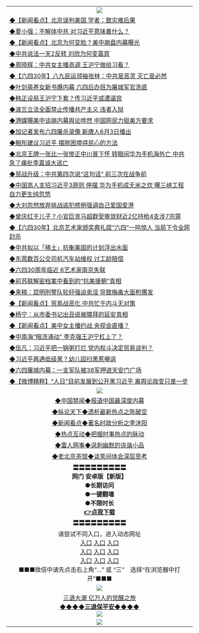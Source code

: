 <table>
  <tr>
    <td align=center><img src="https://github.com/gyhhx/image-upload/blob/master/3.jpg" /></td>
  </tr>
  <tr>
<td align=left>
<a href="http://ctbtfdoocixoa.global.ssl.fastly.net/oo.aspx?name=c1040015&key=ofejcfaxcltk&from=gy">◆【新闻看点】北京误判美国 学者：致灾难后果</a><br/>
</td>
   </tr>
<tr>
<td align=left>
<a href="https://ctbtfdoocixoa.global.ssl.fastly.net/oo.aspx?name=c1040043&key=ofejcfaxcltk&from=gy">◆夏小强：不解体中共 对习近平意味着什么？</a><br/></td>
  </tr>
  <tr>
<td align=left>
<a href="https://ctbtfdoocixoa.global.ssl.fastly.net/oo.aspx?name=c1040072&key=ofejcfaxcltk&from=gy">◆【新闻看点】北京为何变脸？美中崩盘内幕曝光</a><br/></td>
 </tr>
  <tr>
<td align=left>
<a href="http://ctbtfdoocixoa.global.ssl.fastly.net/oo.aspx?name=c1040000&key=ofejcfaxcltk&from=gy">◆中共说法一天2反转 刘欣为何变嘉宾</a><br/></td>
 </tr>
   <tr>
<td align=left>
<a href="http://ctbtfdoocixoa.global.ssl.fastly.net/oo.aspx?name=c1040070&key=ofejcfaxcltk&from=gy">◆周晓辉：中共女主播高调 王沪宁做给习看？</a><br/></td>
   </tr> 
  <tr>
<td align=left>
<a href="http://ctbtfdoocixoa.global.ssl.fastly.net/oo.aspx?name=c1040089&key=ofejcfaxcltk&from=gy">◆【六四30年】八九民运领袖张林：中共是恶灵 灭亡是必然</a><br/></td>
  </tr> 
 <tr>
<td align=left>
<a href="http://ctbtfdoocixoa.global.ssl.fastly.net/oo.aspx?name=c1040082&key=ofejcfaxcltk&from=gy">◆叶剑英养女新书爆内幕 六四后办班为屠城军官洗底</a><br/>
</td>
   </tr>
 <tr>
<td align=left>
<a href="http://ctbtfdoocixoa.global.ssl.fastly.net/oo.aspx?name=https://www.ntdtv.com/gb/2019/05/29/a102588827.html&key=ofejcfaxcltk&from=gy">◆韩正设局王沪宁下套？传习近平或遭逼宫</a><br/></td>
  </tr>
  <tr>
<td align=left>
<a href="http://ctbtfdoocixoa.global.ssl.fastly.net/oo.aspx?name=https://www.ntdtv.com/gb/2019/05/29/a102589032.html&key=ofejcfaxcltk&from=gy">◆波兰立法全面禁止传播共产主义 违者入狱</a><br/></td>
 </tr>
   <tr>
<td align=left>
<a href="http://ctbtfdoocixoa.global.ssl.fastly.net/oo.aspx?name=https://www.ntdtv.com/gb/2019/05/29/a102589002.html&key=ofejcfaxcltk&from=gy">◆港媒曝美中谈崩内幕舆论哗然 中国网民力挺美方要求</a><br/>
</td>
   </tr>
 <tr>
<td align=left>
<a href="http://ctbtfdoocixoa.global.ssl.fastly.net/oo.aspx?name=c1039999&key=ofejcfaxcltk&from=gy">◆加记者发布六四屠杀录像 新唐人6月3日播出</a><br/></td>
  </tr>
  <tr>
<td align=left>
<a href="http://ctbtfdoocixoa.global.ssl.fastly.net/oo.aspx?name=c1039986&key=ofejcfaxcltk&from=gy">◆鲍彤建议习近平 摆脱困境得民心的方法</a><br/></td>
 </tr>
  <tr>
<td align=left>
<a href="http://ctbtfdoocixoa.global.ssl.fastly.net/oo.aspx?name=c1039962&key=ofejcfaxcltk&from=gy">◆北京王牌一张比一张惨正中川普下怀 转眼间华为手机海外亡 中共急了痛批李嘉诚大逃亡</a><br/></td>
 </tr>
   <tr>
<td align=left>
<a href="http://ctbtfdoocixoa.global.ssl.fastly.net/oo.aspx?name=c1040037&key=ofejcfaxcltk&from=gy">◆贸战升级：中共第四次说“这句话” 前三次在战争前</a><br/></td>
   </tr> 
  <tr>
<td align=left>
<a href="http://ctbtfdoocixoa.global.ssl.fastly.net/oo.aspx?name=c1039990&key=ofejcfaxcltk&from=gy">◆中国高人支招习近平3原则 停摆 华为手机成无米之炊 曝三峡工程自力更生纯忽悠</a><br/></td>
  </tr> 
 <tr>
<td align=left>
<a href="http://ctbtfdoocixoa.global.ssl.fastly.net/oo.aspx?name=c1040065&key=ofejcfaxcltk&from=gy">◆大刘忽然放弃挑战逃犯修例强调自己爱国爱港</a><br/>
</td>
   </tr>
 <tr>
<td align=left>
<a href="http://ctbtfdoocixoa.global.ssl.fastly.net/oo.aspx?name=c1040090&key=ofejcfaxcltk&from=gy">◆曾庆红干儿子？小官巨贪马超群受审敛财近2亿持枪4支涉7宗罪</a><br/>
</td>
   </tr>
 <tr>
<td align=left>
<a href="http://ctbtfdoocixoa.global.ssl.fastly.net/oo.aspx?name=c1039951&key=ofejcfaxcltk&from=gy">◆【六四30年】北京艺术家颁奖典礼提“六四”一鸣惊人 当局下令全网封杀</a><br/></td>
  </tr>
  <tr>
<td align=left>
<a href="http://ctbtfdoocixoa.global.ssl.fastly.net/oo.aspx?name=c1040059&key=ofejcfaxcltk&from=gy">◆中共拟以「稀土」抗衡美国的计划浮出水面</a><br/></td>
 </tr>
   <tr>
<td align=left>
<a href="http://ctbtfdoocixoa.global.ssl.fastly.net/oo.aspx?name=c1039993&key=ofejcfaxcltk&from=gy">◆东莞数百公交司机汽车站维权 讨工龄赔偿</a><br/>
</td>
   </tr>
 <tr>
<td align=left>
<a href="http://ctbtfdoocixoa.global.ssl.fastly.net/oo.aspx?name=c1040077&key=ofejcfaxcltk&from=gy">◆六四30周年临近 6艺术家南京失联</a><br/>
</td>
   </tr>
<tr>
<td align=left>
<a href="https://ctbtfdoocixoa.global.ssl.fastly.net/oo.aspx?name=c1039910&key=ofejcfaxcltk&from=gy">◆前苏联解密档案中看到的“抗美援朝”真相</a><br/>
</td>       
  <tr>
<td align=left>
<a href="http://ctbtfdoocixoa.global.ssl.fastly.net/oo.aspx?name=c1039705&key=ofejcfaxcltk&from=gy">◆来稿：昆明刑警队轮奸强迫卖淫 导致梅毒大面积爆发</a><br/></td>
 </tr>
  <tr>
<td align=left>
<a href="http://ctbtfdoocixoa.global.ssl.fastly.net/oo.aspx?name=c1039741&key=ofejcfaxcltk&from=gy">◆【新闻看点】贸易战恶化 中共忙于内斗无对策</a><br/>
</td>
   </tr>
<tr>
<td align=left>
<a href="https://ctbtfdoocixoa.global.ssl.fastly.net/oo.aspx?name=c1039800&key=ofejcfaxcltk&from=gy">◆杨宁：从市委书记出丑说被膜拜的延安真相</a><br/></td>
  </tr>
  <tr>
<td align=left>
<a href="https://ctbtfdoocixoa.global.ssl.fastly.net/oo.aspx?name=c1039797&key=ofejcfaxcltk&from=gy">◆【新闻看点】美中女主播约战 央视会直播？</a><br/></td>
 </tr>
  <tr>
<td align=left>
<a href="http://ctbtfdoocixoa.global.ssl.fastly.net/oo.aspx?name=c1039626&key=ofejcfaxcltk&from=gy">◆中南海“暗流涌动” 李克强王沪宁杠上了？</a><br/></td>
 </tr>
   <tr>
<td align=left>
<a href="http://ctbtfdoocixoa.global.ssl.fastly.net/oo.aspx?name=c1039713&key=ofejcfaxcltk&from=gy">◆伍凡：习近平把一锅粥打烂 党内权斗决定贸易谈判？</a><br/></td>
   </tr> 
  <tr>
<td align=left>
<a href="http://ctbtfdoocixoa.global.ssl.fastly.net/oo.aspx?name=https://www.ntdtv.com/gb/2019/05/29/a102588679.html&key=ofejcfaxcltk&from=gy">◆习近平再遇低级黑？幼儿园扫黑惹嘲讽</a><br/></td>
  </tr> 
 <tr>
<td align=left>
<a href="http://ctbtfdoocixoa.global.ssl.fastly.net/oo.aspx?name=https://www.ntdtv.com/gb/2019/05/29/a102588643.html&key=ofejcfaxcltk&from=gy">◆六四屠城内幕：一支军队被38军押进天安门广场</a><br/>
</td>
   </tr>
 <tr>
<td align=left>
<a href="http://ctbtfdoocixoa.global.ssl.fastly.net/oo.aspx?name=c1039638&key=ofejcfaxcltk&from=gy">◆【微博精粹】“人日”目前发展到公开黑习近平 离舆论政变只差一步</a><br/></td>
  </tr>
  <tr>
    <td align=center><img src="https://github.com/gyhhx/image-upload/blob/master/2.jpg" /></td>
  </tr>
  <tr>
  <td align=center>
<a href="http://ctbtfdoocixoa.global.ssl.fastly.net/oo.aspx?name=c816860&key=ofejcfaxcltk&from=gy&tag=99733110">◆中国禁闻◆报道中国最深度内幕</a><br/>
   </tr>
  <tr>
     <td align=center>
<a href="http://ctbtfdoocixoa.global.ssl.fastly.net/oo.aspx?name=c816855&key=ofejcfaxcltk&from=gy&tag=997110">◆纵论天下◆透析最新热点之陈破空</a><br/>
   </tr>
   <tr>
      <td align=center>
<a href="http://ctbtfdoocixoa.global.ssl.fastly.net/oo.aspx?name=c838308&key=ofejcfaxcltk&from=gy&tag=9973110">◆新闻看点◆著名时政分析之李沐阳</a><br/>
   </tr>
   <tr>
     <td align=center>
<a href="http://ctbtfdoocixoa.global.ssl.fastly.net/oo.aspx?name=c816852&key=ofejcfaxcltk&from=gy&tag=9733110">◆热点互动◆把握时事热点的脉动</a><br/>
   </tr>
   <tr>
      <td align=center>
<a href="http://ctbtfdoocixoa.global.ssl.fastly.net/oo.aspx?name=c816694&key=ofejcfaxcltk&from=gy&tag=93310">◆雷人网事◆讽刺幽默的诙谐小品</a><br/>
   </tr>
   <tr>
    <td align=center>
<a href="http://ctbtfdoocixoa.global.ssl.fastly.net/oo.aspx?name=c816650&key=ofejcfaxcltk&from=gy&tag=9973110">◆老北京茶馆◆谈笑间体会深层思考</a><br/>
   </tr>
   <tr>
    <td align=center>
 <b>〓〓〓〓〓〓〓〓〓<br/>网门 安卓版【新版】<br/> ●长期访问<br/> ●一键翻墙<br/>  ●不限时长<br/> 
 <a href="https://share.weiyun.com/5rFsJi9">👉<b>点我下载</a><br/>〓〓〓〓〓〓〓〓〓<br/>
    </td>
    </tr>
   <tr>
    <td align=center>请尝试不同入口，进入动态网址<br/>
      <a href="https://s3.us-east-2.amazonaws.com/ogateo/show.htm">入口</a>
      <a href="https://s3.ca-central-1.amazonaws.com/ogatec/show.htm">入口</a>
      <a href="https://s3.ap-southeast-2.amazonaws.com/ogatey/show.htm">入口</a><br/>
      <a href="https://s3.ap-northeast-2.amazonaws.com/ogates/show.htm">入口</a>
      <a href="https://s3.eu-central-1.amazonaws.com/ogatef/show.htm">入口</a>
      <a href="https://s3.ap-south-1.amazonaws.com/ogatem/show.htm">入口</a><br/>
      <a href="https://s3-us-west-1.amazonaws.com/ogaten/show.htm">入口</a>
      <a href="https://s3.eu-west-2.amazonaws.com/ogatel/show.htm">入口</a>
      <a href="https://s3.ap-northeast-1.amazonaws.com/ogatet/show.htm">入口</a><br/>
      ■■■微信中请先点击右上角“...” 或 “三”　选择“在浏览器中打开”■■■<b><br/>
    </td>
  </tr>
  <tr>
    <td align=center><img src="https://github.com/gyhhx/image-upload/blob/master/3.jpg" /> </td>
</tr>
  <tr>  
  <td align=center>
  <a href="http://ctbtfdoocixoa.global.ssl.fastly.net/oo.aspx?name=c894205&key=ofejcfaxcltk&from=gy&tag=9973110">三退大潮 亿万人的觉醒之旅</a><br/>
      <a href="http://ctbtfdoocixoa.global.ssl.fastly.net/oo.aspx?name=ogQuit.aspx&key=ofejcfaxcltk&from=gy"><b>◆◆◆◆三退保平安◆◆◆◆<br/></a>
      <img src="https://github.com/gyhhx/image-upload/blob/master/3t.jpg" /><br/>
      </td>
  </tr>
   <tr>
    <td align=center><img src="https://raw.githubusercontent.com/oGate2/Up/master/oGate_640.jpg"/></td>
  </tr>
</table>


